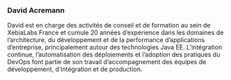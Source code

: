 
### David Acremann

David est en charge des activités de conseil et de formation au sein de XebiaLabs France et cumule 20 années
d’expérience dans les domaines de l’architecture, du développement et de la performance d’applications d’entreprise,
principalement autour des technologies Java EE. L’intégration continue, l’automatisation des déploiements
et l’adoption des pratiques du DevOps font partie de son travail d’accompagnement des équipes de développement,
d’intégration et de production.
 


